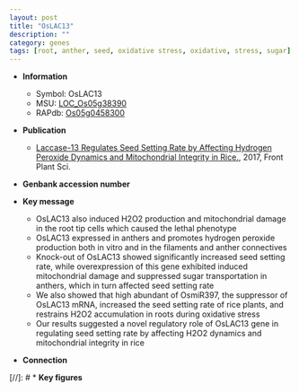 ```yaml
---
layout: post
title: "OsLAC13"
description: ""
category: genes
tags: [root, anther, seed, oxidative stress, oxidative, stress, sugar]
---
```


* **Information**  
    + Symbol: OsLAC13  
    + MSU: [LOC_Os05g38390](http://rice.plantbiology.msu.edu/cgi-bin/ORF_infopage.cgi?orf=LOC_Os05g38390)  
    + RAPdb: [Os05g0458300](http://rapdb.dna.affrc.go.jp/viewer/gbrowse_details/irgsp1?name=Os05g0458300)  

* **Publication**  
    + [Laccase-13 Regulates Seed Setting Rate by Affecting Hydrogen Peroxide Dynamics and Mitochondrial Integrity in Rice.](http://www.ncbi.nlm.nih.gov/pubmed?term=Laccase-13+Regulates+Seed+Setting+Rate+by+Affecting+Hydrogen+Peroxide+Dynamics+and+Mitochondrial+Integrity+in+Rice.%5BTitle%5D), 2017, Front Plant Sci.

* **Genbank accession number**  

* **Key message**  
    + OsLAC13 also induced H2O2 production and mitochondrial damage in the root tip cells which caused the lethal phenotype
    + OsLAC13 expressed in anthers and promotes hydrogen peroxide production both in vitro and in the filaments and anther connectives
    + Knock-out of OsLAC13 showed significantly increased seed setting rate, while overexpression of this gene exhibited induced mitochondrial damage and suppressed sugar transportation in anthers, which in turn affected seed setting rate
    + We also showed that high abundant of OsmiR397, the suppressor of OsLAC13 mRNA, increased the seed setting rate of rice plants, and restrains H2O2 accumulation in roots during oxidative stress
    + Our results suggested a novel regulatory role of OsLAC13 gene in regulating seed setting rate by affecting H2O2 dynamics and mitochondrial integrity in rice

* **Connection**  

[//]: # * **Key figures**  


